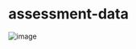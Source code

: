 # assessment-data
![image](https://user-images.githubusercontent.com/92329885/141657480-20bba5c7-2485-4462-84df-9d5317a14f8c.png)
